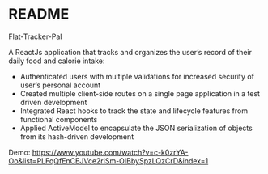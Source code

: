 # README
Flat-Tracker-Pal

A ReactJs application that tracks and organizes the user’s record of their daily food and calorie intake:

* Authenticated users with multiple validations for increased security of user’s personal account 
* Created multiple client-side routes on a single page application in a test driven development 
* Integrated React hooks to track the state and lifecycle features from functional components
* Applied ActiveModel to encapsulate the JSON serialization of objects from its hash-driven development 

Demo: https://www.youtube.com/watch?v=c-k0zrYA-Oo&list=PLFqQfEnCEJVce2riSm-OIBbySpzLQzCrD&index=1



